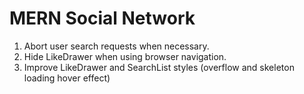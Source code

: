 # MERN Social Network

1. Abort user search requests when necessary.
2. Hide LikeDrawer when using browser navigation.
3. Improve LikeDrawer and SearchList styles (overflow and skeleton loading hover effect)
